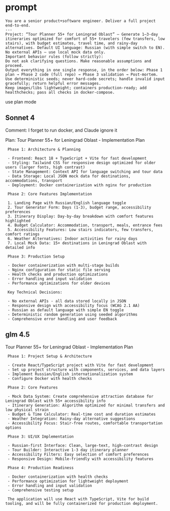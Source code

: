 # prompt
```
You are a senior product+software engineer. Deliver a full project end-to-end.
---
Project: “Tour Planner 55+ for Leningrad Oblast” — Generate 1–3-day itineraries optimized for comfort of 55+ travelers (few transfers, low stairs), with budget estimates, travel time, and rainy-day alternatives. Default UI language: Russian (with simple switch to EN). No external APIs — use local mock data only.
Important behavior rules (follow strictly):
Do not ask clarifying questions. Make reasonable assumptions and proceed.
Output everything in one single response, in the order below: Phase 1 plan → Phase 2 code (full repo) → Phase 3 validation → Post-mortem.
Use deterministic seeds; never hard-code secrets; handle invalid input gracefully; return helpful error messages.
Keep images/libs lightweight; containers production-ready; add healthchecks; pass all checks in docker-compose.
```

use plan mode

## Sonnet 4

Comment:
I forget to run docker, and Claude ignore it

Plan:
Tour Planner 55+ for Leningrad Oblast - Implementation Plan

     Phase 1: Architecture & Planning

     - Frontend: React 18 + TypeScript + Vite for fast development
     - Styling: Tailwind CSS for responsive design optimized for older users (larger fonts, high contrast)
     - State Management: Context API for language switching and tour data
     - Data Storage: Local JSON mock data for destinations, accommodations, transport
     - Deployment: Docker containerization with nginx for production

     Phase 2: Core Features Implementation

     1. Landing Page with Russian/English language toggle
     2. Tour Generator Form: Days (1-3), budget range, accessibility preferences
     3. Itinerary Display: Day-by-day breakdown with comfort features highlighted
     4. Budget Calculator: Accommodation, transport, meals, entrance fees
     5. Accessibility Features: Low stairs indicators, few transfers, comfort ratings
     6. Weather Alternatives: Indoor activities for rainy days
     7. Local Mock Data: 15+ destinations in Leningrad Oblast with detailed info

     Phase 3: Production Setup

     - Docker containerization with multi-stage builds
     - Nginx configuration for static file serving
     - Health checks and production optimizations
     - Error handling and input validation
     - Performance optimizations for older devices

     Key Technical Decisions:

     - No external APIs - all data stored locally in JSON
     - Responsive design with accessibility focus (WCAG 2.1 AA)
     - Russian as default language with simple EN toggle
     - Deterministic random generation using seeded algorithms
     - Comprehensive error handling and user feedback

## glm 4.5

Tour Planner 55+ for Leningrad Oblast - Implementation Plan

     Phase 1: Project Setup & Architecture

     - Create React/TypeScript project with Vite for fast development
     - Set up project structure with components, services, and data layers
     - Implement Russian/English internationalization system
     - Configure Docker with health checks

     Phase 2: Core Features

     - Mock Data System: Create comprehensive attraction database for Leningrad Oblast with 55+ accessibility info
     - Itinerary Generation: Algorithm optimized for minimal transfers and low physical strain
     - Budget & Time Calculator: Real-time cost and duration estimates
     - Weather Integration: Rainy-day alternative suggestions
     - Accessibility Focus: Stair-free routes, comfortable transportation options

     Phase 3: UI/UX Implementation

     - Russian-first Interface: Clean, large-text, high-contrast design
     - Tour Builder: Interactive 1-3 day itinerary planner
     - Accessibility Filters: Easy selection of comfort preferences
     - Responsive Design: Mobile-friendly with accessibility features

     Phase 4: Production Readiness

     - Docker containerization with health checks
     - Performance optimization for lightweight deployment
     - Error handling and input validation
     - Comprehensive testing setup

     The application will use React with TypeScript, Vite for build tooling, and will be fully containerized for production deployment.
